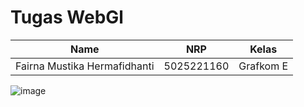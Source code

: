 # Tugas WebGl

| Name           | NRP        | Kelas     |
| ---            | ---        | ----------|
| Fairna Mustika Hermafidhanti | 5025221160 | Grafkom E |



![image](https://github.com/user-attachments/assets/4cbaedcc-af8a-43d9-aefc-4c3c35daafb3)
